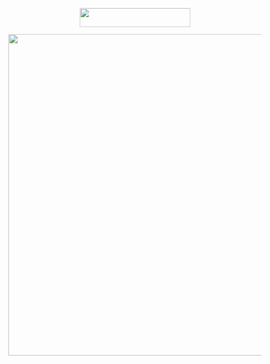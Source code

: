 <p align="center"><a href="https://dashboard.heroku.com/new?template=https://github.com/KwsMusic/Chiku-chat"> <img src="https://img.shields.io/badge/Deploy%20On%20Heroku-bringle?style=for-the-badge&logo=heroku" width="220" height="38.45"/></a></p>
<p align="center"><a href="https://dashboard.heroku.com/new?template=https://github.com/KwsMusic/Chiku-chat"> <img src="https://telegra.ph/file/5083ea37a0010c39ba228.jpg" width="520" height="640"/></a></p>
